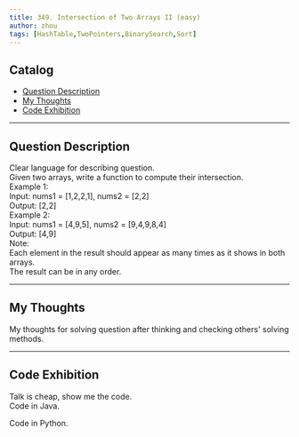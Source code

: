 ```yaml
---
title: 349. Intersection of Two Arrays II (easy)                
author: zhou      
tags: [HashTable,TwoPointers,BinarySearch,Sort]          
---
```


       

## Catalog  
+ [Question Description](#partI)
+ [My Thoughts](#partII)
+ [Code Exhibition](#partIII)

----------------------------------

## Question Description
Clear language for describing question.    
Given two arrays, write a function to compute their intersection.     
Example 1:    
Input: nums1 = [1,2,2,1], nums2 = [2,2]    
Output: [2,2]   
Example 2:   
Input: nums1 = [4,9,5], nums2 = [9,4,9,8,4]    
Output: [4,9]    
Note:    
Each element in the result should appear as many times as it shows in both arrays.    
The result can be in any order.    


----------------------------------

## My Thoughts
My thoughts for solving question after thinking and checking others' solving methods.        








----------------------------------

## Code Exhibition
Talk is cheap, show me the code.    
Code in Java.     



Code in Python.   



